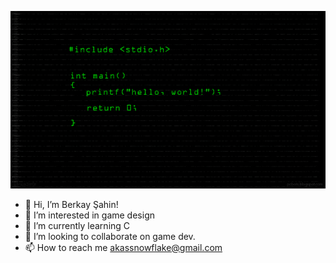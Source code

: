 <p align="center">
  <img src="wp.png" />
</p>



- 👋 Hi, I’m Berkay Şahin!
- 👀 I’m interested in game design
- 🌱 I’m currently learning C
- 💞️ I’m looking to collaborate on game dev.
- 📫 How to reach me akassnowflake@gmail.com

<!---
akaberkay/akaberkay is a ✨ special ✨ repository because its `README.md` (this file) appears on your GitHub profile.
You can click the Preview link to take a look at your changes.
--->

